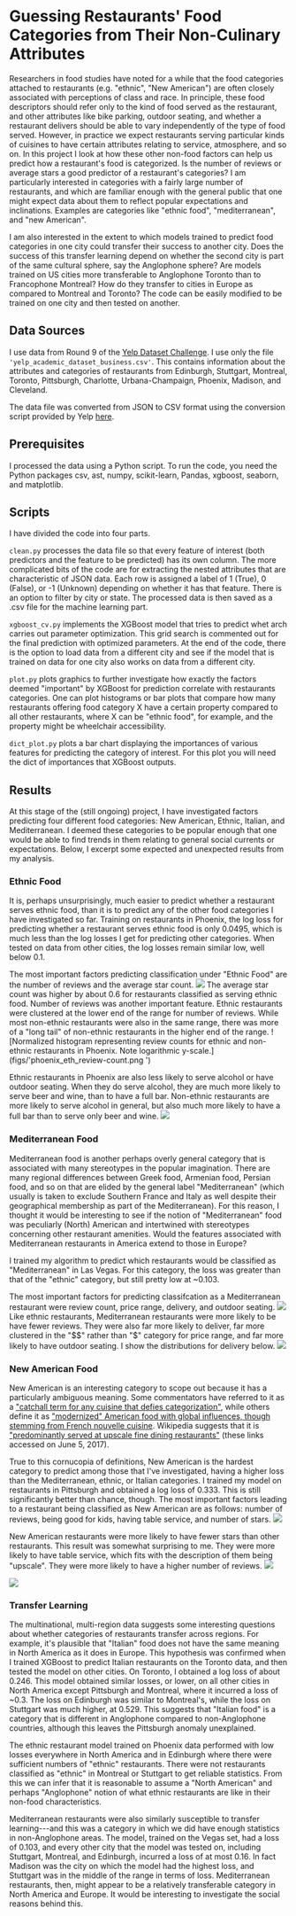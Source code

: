 # Guessing Restaurants' Food Categories from Their Non-Culinary Attributes #

Researchers in food studies have noted for a while that the food categories attached to restaurants (e.g. "ethnic", "New American") are often closely associated with perceptions of class and race. In principle, these food descriptors should refer only to the kind of food served as the restaurant, and other attributes like bike parking, outdoor seating, and whether a restaurant delivers should be able to vary independently of the type of food served. However, in practice we expect restaurants serving particular kinds of cuisines to have certain attributes relating to service, atmosphere, and so on. In this project I look at how these other non-food factors can help us predict how a restaurant's food is categorized. Is the number of reviews or average stars a good predictor of a restaurant's categories? I am particularly interested in categories with a fairly large number of restaurants, and which are familiar enough with the general public that one might expect data about them to reflect popular expectations and inclinations. Examples are categories like "ethnic food", "mediterranean", and "new American".

I am also interested in the extent to which models trained to predict food categories in one city could transfer their success to another city. Does the success of this transfer learning depend on whether the second city is part of the same cultural sphere, say the Anglophone sphere? Are models trained on US cities more transferable to Anglophone Toronto than to Francophone Montreal? How do they transfer to cities in Europe as compared to Montreal and Toronto? The code can be easily modified to be trained on one city and then tested on another.

## Data Sources ##

I use data from Round 9 of the [Yelp Dataset Challenge](https://www.yelp.com/dataset_challenge). I use only the file `'yelp_academic_dataset_business.csv'`. This contains information about the attributes and categories of restaurants from Edinburgh, Stuttgart, Montreal, Toronto, Pittsburgh, Charlotte, Urbana-Champaign, Phoenix, Madison, and Cleveland.

The data file was converted from JSON to CSV format using the conversion script provided by Yelp [here](https://github.com/Yelp/dataset-examples).

## Prerequisites ##

I processed the data using a Python script. To run the code, you need the Python packages csv, ast, numpy, scikit-learn, Pandas, xgboost, seaborn, and matplotlib.


## Scripts ##

I have divided the code into four parts.

`clean.py` processes the data file so that every feature of interest (both predictors and the feature to be predicted) has its own column. The more complicated bits of the code are for extracting the nested attributes that are characteristic of JSON data. Each row is assigned a label of 1 (True), 0 (False), or -1 (Unknown) depending on whether it has that feature. There is an option to filter by city or state. The processed data is then saved as a .csv file for the machine learning part.

`xgboost_cv.py` implements the XGBoost model that tries to predict whet arch carries out parameter optimization. This grid search is commented out for the final prediction with optimized parameters. At the end of the code, there is the option to load data from a different city and see if the model that is trained on data for one city also works on data from a different city.

`plot.py` plots graphics to further investigate how exactly the factors deemed "important" by XGBoost for prediction correlate with restaurants categories. One can plot histograms or bar plots that compare how many restaurants offering food category X have a certain property compared to all other restaurants, where X can be "ethnic food", for example, and the property might be wheelchair accessibility.

`dict_plot.py` plots a bar chart displaying the importances of various features for predicting the category of interest. For this plot you will need the dict of importances that XGBoost outputs.

## Results ##

At this stage of the (still ongoing) project, I have investigated factors predicting four different food categories: New American, Ethnic, Italian, and Mediterranean. I deemed these categories to be popular enough that one would be able to find trends in them relating to general social currents or expectations. Below, I excerpt some expected and unexpected results from my analysis.

### Ethnic Food ###

It is, perhaps unsurprisingly, much easier to predict whether a restaurant serves ethnic food, than it is to predict any of the other food categories I have investigated so far. Training on restaurants in Phoenix, the log loss for predicting whether a restaurant serves ethnic food is only 0.0495, which is much less than the log losses I get for predicting other categories. When tested on data from other cities, the log losses remain similar low, well below 0.1.

The most important factors predicting classification under "Ethnic Food" are the number of reviews and the average star count.
![](figs/phoenix_eth_impt.png)
The average star count was higher by about 0.6 for restaurants classified as serving ethnic food.  Number of reviews was another important feature. Ethnic restaurants were clustered at the lower end of the range for number of reviews. While most non-ethnic restaurants were also in the same range, there was more of a "long tail" of non-ethnic restaurants in the higher end of the range.
![Normalized histogram representing review counts for ethnic and non-ethnic restaurants in Phoenix. Note logarithmic y-scale.](figs/'phoenix_eth_review-count.png ')

Ethnic restaurants in Phoenix are also less likely to serve alcohol or have outdoor seating. When they do serve alcohol, they are much more likely to serve beer and wine, than to have a full bar. Non-ethnic restaurants are more likely to serve alcohol in general, but also much more likely to have a  full bar than to serve only beer and wine.
![](figs/'phoenix_eth_alcohol.png')

### Mediterranean Food ###

Mediterranean food is another perhaps overly general category that is associated with many stereotypes in the popular imagination. There are many regional differences between Greek food, Armenian food, Persian food, and so on that are elided by the general label "Mediterranean" (which usually is taken to exclude Southern France and Italy as well despite their geographical membership as part of the Mediterranean). For this reason, I thought it would be interesting to see if the notion of "Mediterranean" food was peculiarly (North) American and intertwined with stereotypes concerning other restaurant amenities. Would the features associated with Mediterranean restaurants in America extend to those in Europe?

I trained my algorithm to predict which restaurants would be classified as "Mediterranean" in Las Vegas. For this category, the loss was greater than that of the "ethnic" category, but still pretty low at ~0.103.

The most important factors for predicting classifcation as a Mediterranean restaurant were review count, price range, delivery, and outdoor seating.
![](figs/vegas_med_impt.png)
Like ethnic restaurants, Mediterranean restaurants were more likely to be have fewer reviews. They were also far more likely to deliver, far more clustered in the "$$" rather than "$" category for price range, and far more likely to have outdoor seating. I show the distributions for delivery below.
![](figs/med_delivery_vegas.png)

### New American Food ###

New American is an interesting category to scope out because it has a particularly ambiguous meaning. Some commentators have referred to it as a ["catchall term for any cuisine that defies categorization"](http://www.chicagotribune.com/dining/ct-food-what-is-new-american-story.html), while others define it as ["modernized" American food with global influences, though stemming from French nouvelle cuisine](http://www.slate.com/articles/life/food/2015/06/new_american_food_is_un_american_derivative_and_bland.html). Wikipedia suggests that it is ["predominantly served at upscale fine dining restaurants"](https://en.wikipedia.org/wiki/New_American_cuisine) (these links accessed on June 5, 2017).

True to this cornucopia of definitions, New American is the hardest category to predict among those that I've investigated, having a higher loss than the Mediterranean, ethnic, or Italian categories. I trained my model on restaurants in Pittsburgh and obtained a log loss of 0.333. This is still significantly better than chance, though. The most important factors leading to a restaurant being classified as New American are as follows: number of reviews, being good for kids, having table service, and number of stars.
![](figs/pgh_newam_impt.png)

New American restaurants were more likely to have fewer stars than other restaurants. This result was somewhat surprising to me. They were more likely to have table service, which fits with the description of them being "upscale". They were more likely to have a higher number of reviews.
![](figs/pgh_newam_stars.png)

![](figs/pgh_newam_tableserv.png)

### Transfer Learning ###

The multinational, multi-region data suggests some interesting questions about whether categories of restaurants transfer across regions. For example, it's plausible that "Italian" food does not have the same meaning in North America as it does in Europe. This hypothesis was confirmed when I trained XGBoost to predict Italian restaurants on the Toronto data, and then tested the model on other cities. On Toronto, I obtained a log loss of about 0.246. This model obtained similar losses, or lower, on all other cities in North America except Pittsburgh and Montreal, where it incurred a loss of ~0.3. The loss on Edinburgh was similar to Montreal's, while the loss on Stuttgart was much higher, at 0.529. This suggests that "Italian food" is a category that is different in Anglophone compared to non-Anglophone countries, although this leaves the Pittsburgh anomaly unexplained.

The ethnic restaurant model trained on Phoenix data performed with low losses everywhere in North America and in Edinburgh where there were sufficient numbers of "ethnic" restaurants. There were not restaurants classified as "ethnic" in Montreal or Stuttgart to get reliable statistics. From this we can infer that it is reasonable to assume a "North American" and perhaps "Anglophone" notion of what ethnic restaurants are like in their non-food characteristics.

Mediterranean restaurants were also similarly susceptible to transfer learning---and this was a category in which we did have enough statistics in non-Anglophone areas. The model, trained on the Vegas set, had a loss of 0.103, and every other city that the model was tested on, including Stuttgart, Montreal, and Edinburgh, incurred a loss of at most 0.16. In fact Madison was the city on which the model had the highest loss, and Stuttgart was in the middle of the range in terms of loss. Mediterranean restaurants, then, might appear to be a relatively transferable category in North America and Europe. It would be interesting to investigate the social reasons behind this.
